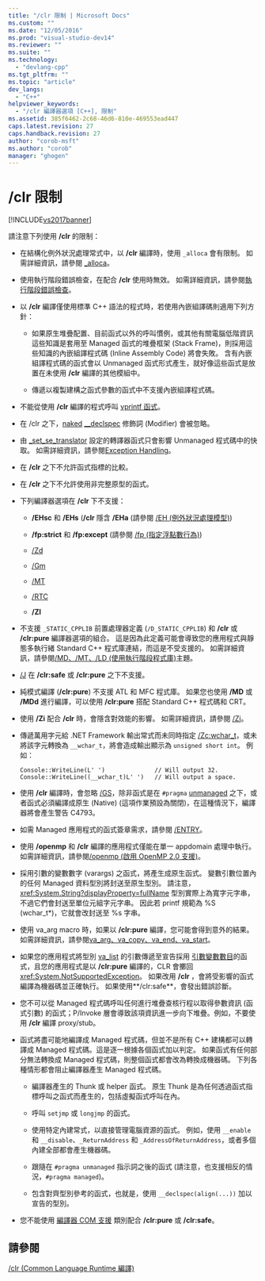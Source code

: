 ```yaml
---
title: "/clr 限制 | Microsoft Docs"
ms.custom: ""
ms.date: "12/05/2016"
ms.prod: "visual-studio-dev14"
ms.reviewer: ""
ms.suite: ""
ms.technology: 
  - "devlang-cpp"
ms.tgt_pltfrm: ""
ms.topic: "article"
dev_langs: 
  - "C++"
helpviewer_keywords: 
  - "/clr 編譯器選項 [C++], 限制"
ms.assetid: 385f6462-2c68-46d6-810e-469553ead447
caps.latest.revision: 27
caps.handback.revision: 27
author: "corob-msft"
ms.author: "corob"
manager: "ghogen"
---
```

# /clr 限制
[!INCLUDE[vs2017banner](../../assembler/inline/includes/vs2017banner.md)]

請注意下列使用 **\/clr** 的限制：  
  
-   在結構化例外狀況處理常式中，以 **\/clr** 編譯時，使用 `_alloca` 會有限制。  如需詳細資訊，請參閱 [\_alloca](../../c-runtime-library/reference/alloca.md)。  
  
-   使用執行階段錯誤檢查，在配合 **\/clr** 使用時無效。  如需詳細資訊，請參閱[執行階段錯誤檢查](../Topic/How%20to:%20Use%20Native%20Run-Time%20Checks.md)。  
  
-   以 **\/clr** 編譯僅使用標準 C\+\+ 語法的程式時，若使用內嵌組譯碼則適用下列方針：  
  
    -   如果原生堆疊配置、目前函式以外的呼叫慣例，或其他有關電腦低階資訊這些知識是套用至 Managed 函式的堆疊框架 \(Stack Frame\)，則採用這些知識的內嵌組譯程式碼 \(Inline Assembly Code\) 將會失敗。  含有內嵌組譯程式碼的函式會以 Unmanaged 函式形式產生，就好像這些函式是放置在未使用 **\/clr** 編譯的其他模組中。  
  
    -   傳遞以複製建構之函式參數的函式中不支援內嵌組譯程式碼。  
  
-   不能從使用 **\/clr** 編譯的程式呼叫 [vprintf 函式](../../c-runtime-library/vprintf-functions.md)。  
  
-   在 \/clr 之下，[naked](../../cpp/naked-cpp.md) [\_\_declspec](../../cpp/declspec.md) 修飾詞 \(Modifier\) 會被忽略。  
  
-   由 [\_set\_se\_translator](../../c-runtime-library/reference/set-se-translator.md) 設定的轉譯器函式只會影響 Unmanaged 程式碼中的快取。  如需詳細資訊，請參閱[Exception Handling](../../windows/exception-handling-cpp-component-extensions.md)。  
  
-   在 **\/clr** 之下不允許函式指標的比較。  
  
-   在 **\/clr** 之下不允許使用非完整原型的函式。  
  
-   下列編譯器選項在 **\/clr** 下不支援：  
  
    -   **\/EHsc** 和 **\/EHs** \(**\/clr** 隱含 **\/EHa** \(請參閱 [\/EH \(例外狀況處理模型\)](../../build/reference/eh-exception-handling-model.md)\)  
  
    -   **\/fp:strict** 和 **\/fp:except** \(請參閱 [\/fp \(指定浮點數行為\)](../../build/reference/fp-specify-floating-point-behavior.md)\)  
  
    -   [\/Zd](../../build/reference/z7-zi-zi-debug-information-format.md)  
  
    -   [\/Gm](../../build/reference/gm-enable-minimal-rebuild.md)  
  
    -   [\/MT](../../build/reference/md-mt-ld-use-run-time-library.md)  
  
    -   [\/RTC](../../build/reference/rtc-run-time-error-checks.md)  
  
    -   **\/ZI**  
  
-   不支援 `_STATIC_CPPLIB` 前置處理器定義 \(`/D_STATIC_CPPLIB`\) 和 **\/clr** 或 **\/clr:pure** 編譯器選項的組合。  這是因為此定義可能會導致您的應用程式與靜態多執行緒 Standard C\+\+ 程式庫連結，而這是不受支援的。  如需詳細資訊，請參閱[\/MD、\/MT、\/LD \(使用執行階段程式庫\)](../../build/reference/md-mt-ld-use-run-time-library.md)主題。  
  
-   [\/J](../../build/reference/j-default-char-type-is-unsigned.md) 在 **\/clr:safe** 或 **\/clr:pure** 之下不支援。  
  
-   純模式編譯 \(**\/clr:pure**\) 不支援 ATL 和 MFC 程式庫。  如果您也使用 **\/MD** 或 **\/MDd** 進行編譯，可以使用 **\/clr:pure** 搭配 Standard C\+\+ 程式碼和 CRT。  
  
-   使用 **\/Zi** 配合 **\/clr** 時，會隱含對效能的影響。  如需詳細資訊，請參閱 [\/Zi](../../build/reference/z7-zi-zi-debug-information-format.md)。  
  
-   傳遞萬用字元給 .NET Framework 輸出常式而未同時指定 [\/Zc:wchar\_t](../../build/reference/zc-wchar-t-wchar-t-is-native-type.md)，或未將該字元轉換為 `__wchar_t`，將會造成輸出顯示為 `unsigned short int`。  例如：  
  
    ```  
    Console::WriteLine(L' ')              // Will output 32.  
    Console::WriteLine((__wchar_t)L' ')   // Will output a space.  
    ```  
  
-   使用 **\/clr** 編譯時，會忽略 [\/GS](../../build/reference/gs-buffer-security-check.md)，除非函式是在 `#pragma` [unmanaged](../../preprocessor/managed-unmanaged.md) 之下，或者函式必須編譯成原生 \(Native\) \(這項作業預設為關閉\)，在這種情況下，編譯器將會產生警告 C4793。  
  
-   如需 Managed 應用程式的函式簽章需求，請參閱 [\/ENTRY](../../build/reference/entry-entry-point-symbol.md)。  
  
-   使用 **\/openmp** 和 **\/clr** 編譯的應用程式僅能在單一 appdomain 處理中執行。如需詳細資訊，請參閱[\/openmp \(啟用 OpenMP 2.0 支援\)](../../build/reference/openmp-enable-openmp-2-0-support.md)。  
  
-   採用引數的變數數字 \(varargs\) 之函式，將產生成原生函式。  變數引數位置內的任何 Managed 資料型別將封送至原生型別。  請注意，<xref:System.String?displayProperty=fullName> 型別實際上為寬字元字串，不過它們會封送至單位元組字元字串。  因此若 printf 規範為 %S \(wchar\_t\*\)，它就會改封送至 %s 字串。  
  
-   使用 va\_arg macro 時，如果以 **\/clr:pure** 編譯，您可能會得到意外的結果。如需詳細資訊，請參閱[va\_arg、va\_copy、va\_end、va\_start](../../c-runtime-library/reference/va-arg-va-copy-va-end-va-start.md)。  
  
-   如果您的應用程式將型別 [va\_list](../../c-runtime-library/reference/va-arg-va-copy-va-end-va-start.md) 的引數傳遞至宣告採用 [引數變數數目](../../misc/variable-argument-lists.md)的函式，且您的應用程式是以 **\/clr:pure** 編譯的，CLR 會擲回<xref:System.NotSupportedException>。  如果改用 **\/clr** ，會將受影響的函式編譯為機器碼並正確執行。  如果使用**\/clr:safe**，會發出錯誤診斷。  
  
-   您不可以從 Managed 程式碼呼叫任何進行堆疊查核行程以取得參數資訊 \(函式引數\) 的函式；P\/Invoke 層會導致該項資訊進一步向下堆疊。例如，不要使用 **\/clr** 編譯 proxy\/stub。  
  
-   函式將盡可能地編譯成 Managed 程式碼，但並不是所有 C\+\+ 建構都可以轉譯成 Managed 程式碼。這是逐一根據各個函式加以判定。  如果函式有任何部分無法轉換成 Managed 程式碼，則整個函式都會改為轉換成機器碼。  下列各種情形都會阻止編譯器產生 Managed 程式碼。  
  
    -   編譯器產生的 Thunk 或 helper 函式。  原生 Thunk 是為任何透過函式指標呼叫之函式而產生的，包括虛擬函式呼叫在內。  
  
    -   呼叫 `setjmp` 或 `longjmp` 的函式。  
  
    -   使用特定內建常式，以直接管理電腦資源的函式。  例如，使用 `__enable` 和 `__disable`、`_ReturnAddress` 和 `_AddressOfReturnAddress`，或者多個內建全部都會產生機器碼。  
  
    -   跟隨在 `#pragma unmanaged` 指示詞之後的函式 \(請注意，也支援相反的情況，`#pragma managed`\)。  
  
    -   包含對齊型別參考的函式，也就是，使用 `__declspec(align(...))` 加以宣告的型別。  
  
-   您不能使用 [編譯器 COM 支援](../../cpp/compiler-com-support.md) 類別配合 **\/clr:pure** 或 **\/clr:safe**。  
  
## 請參閱  
 [\/clr \(Common Language Runtime 編譯\)](../../build/reference/clr-common-language-runtime-compilation.md)